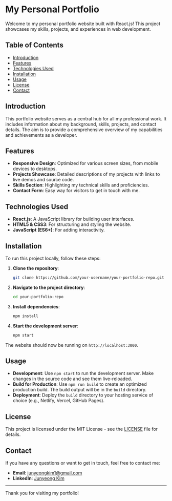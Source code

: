 # My Personal Portfolio

Welcome to my personal portfolio website built with React.js! This project showcases my skills, projects, and experiences in web development.

## Table of Contents

- [Introduction](#introduction)
- [Features](#features)
- [Technologies Used](#technologies-used)
- [Installation](#installation)
- [Usage](#usage)
- [License](#license)
- [Contact](#contact)

## Introduction

This portfolio website serves as a central hub for all my professional work. It includes information about my background, skills, projects, and contact details. The aim is to provide a comprehensive overview of my capabilities and achievements as a developer.

## Features

- **Responsive Design**: Optimized for various screen sizes, from mobile devices to desktops.
- **Projects Showcase**: Detailed descriptions of my projects with links to live demos and source code.
- **Skills Section**: Highlighting my technical skills and proficiencies.
- **Contact Form**: Easy way for visitors to get in touch with me.

## Technologies Used

- **React.js**: A JavaScript library for building user interfaces.
- **HTML5 & CSS3**: For structuring and styling the website.
- **JavaScript (ES6+)**: For adding interactivity.

## Installation

To run this project locally, follow these steps:

1. **Clone the repository**:
    ```bash
    git clone https://github.com/your-username/your-portfolio-repo.git
    ```

2. **Navigate to the project directory**:
    ```bash
    cd your-portfolio-repo
    ```

3. **Install dependencies**:
    ```bash
    npm install
    ```

4. **Start the development server**:
    ```bash
    npm start
    ```

The website should now be running on `http://localhost:3000`.

## Usage

- **Development**: Use `npm start` to run the development server. Make changes in the source code and see them live-reloaded.
- **Build for Production**: Use `npm run build` to create an optimized production build. The build output will be in the `build` directory.
- **Deployment**: Deploy the `build` directory to your hosting service of choice (e.g., Netlify, Vercel, GitHub Pages).


## License

This project is licensed under the MIT License - see the [LICENSE](LICENSE) file for details.

## Contact

If you have any questions or want to get in touch, feel free to contact me:

- **Email**: [junyeongkim1@gmail.com](mailto:junyeongkim1@gmail.com)
- **LinkedIn**: [Junyeong Kim](https://linkedin.com/in/junyeongkim)

---

Thank you for visiting my portfolio!
